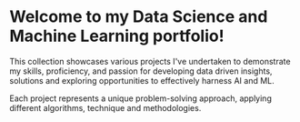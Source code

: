# Welcome to my Data Science and Machine Learning portfolio!


This collection showcases various projects I've undertaken to demonstrate my skills, proficiency, and passion for developing data driven insights, solutions and exploring opportunities to effectively harness AI and ML.

Each project represents a unique problem-solving approach, applying different algorithms, technique and methodologies.
